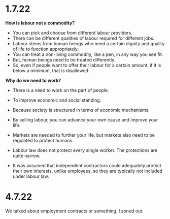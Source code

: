 # 1.7.22
**How is labour not a commodity?**
- You can pick and choose from different labour providers.
- There can be different qualities of labour required for different jobs.
- Labour stems from human beings who need a certain dignity and quality of life to function appropriately.
- You can treat a non-living commodity, like a pen, in any way you see fit.
- But, human beings need to be treated differently.
- So, even if people want to offer their labour for a certain amount, if it is below a minimum, that is disallowed.

**Why do we need to work?**
- There is a need to work on the part of people.
- To improve economic and social standing.
- Because society is structured in terms of economic mechanisms.
- By selling labour, you can advance your own cause and improve your life.
- Markets are needed to further your life, but markets also need to be regulated to protect humans.

- Labour law does not protect every single worker. The protections are quite narrow.
- It was assumed that independent contractors could adequately protect their own interests, unlike employees, so they are typically not included under labour law.

# 4.7.22
We talked about employment contracts or something. I zoned out.